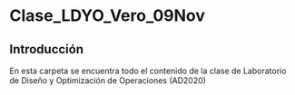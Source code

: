 # Clase_LDYO_Vero_09Nov
## Introducción
En esta carpeta se encuentra todo el contenido de la clase de Laboratorio de Diseño y Optimización de Operaciones (AD2020)


